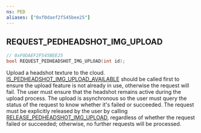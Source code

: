 ```yaml
---
ns: PED
aliases: ["0xf0daef2f545bee25"]
---
```

## REQUEST_PEDHEADSHOT_IMG_UPLOAD

```c
// 0xF0DAEF2F545BEE25
bool REQUEST_PEDHEADSHOT_IMG_UPLOAD(int id);
```

Upload a headshot texture to the cloud. [IS_PEDHEADSHOT_IMG_UPLOAD_AVAILABLE](#_0xEBB376779A760AA8) should be called first to ensure the upload feature is not already in use, otherwise the request will fail. The user must ensure that the headshot remains active during the upload process. The upload is asynchronous so the user must query the status of the request to know whether it's failed or succeeded. The request must be explicitly released by the user by calling [RELEASE_PEDHEADSHOT_IMG_UPLOAD](#_0x5D517B27CF6ECD04), regardless of whether the request failed or succeeded; otherwise, no further requests will be processed.

